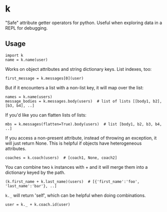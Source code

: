 # k

"Safe" attribute getter operators for python. Useful when exploring data in a REPL for debugging.

## Usage

	import k
	name = k.name(user)

Works on object attributes and string dictionary keys. List indexes, too:

	first_message = k.messages[0](user)

But if it encounters a list with a non-list key, it will map over the list:

	names = k.name(users)
	message_bodies = k.messages.body(users)  # list of lists [[body1, b2], [b3, b4], ..]

If you'd like you can flatten lists of lists:
	
	mbs = k.messages(flatten=True).body(users)  # list [body1, b2, b3, b4, ..]

If you access a non-present attribute, instead of throwing an exception, it will just return None. This is helpful if objects have heterogeneous attributes.

	coaches = k.coach(users)  # [coach1, None, coach2]

You can combine two `k` instances with + and it will merge them into a dictionary keyed by the path.

	(k.first_name + k.last_name)(users)  # [{'first_name':'foo', 'last_name':'bar'}, ..]

`k._` will return 'self', which can be helpful when doing combinations.

	user = k._ + k.coach.id(user)
